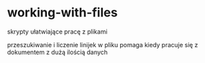 # working-with-files
skrypty ułatwiające pracę z plikami

przeszukiwanie i liczenie linijek w pliku
pomaga kiedy pracuje się z dokumentem z dużą ilością danych

